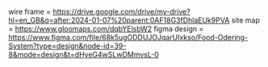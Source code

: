 wire frame  =  https://drive.google.com/drive/my-drive?hl=en_GB&q=after:2024-01-07%20parent:0AF18G3fDhlaEUk9PVA
site map =  https://www.gloomaps.com/dqbYElsbW2
figma design = https://www.figma.com/file/68k5ugODDUJOJqarUIxkso/Food-Odering-System?type=design&node-id=39-8&mode=design&t=dHyeG4wSLwDMmvsL-0


